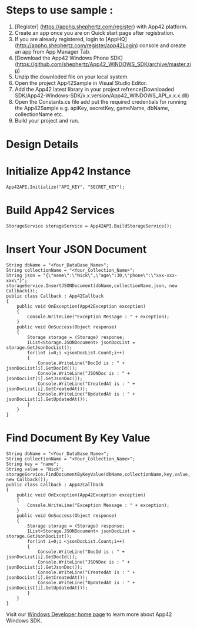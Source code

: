# Steps to use sample : 

1. [Register] (https://apphq.shephertz.com/register) with App42 platform.
2. Create an app once you are on Quick start page after registration.
3. If you are already registered, login to [AppHQ] (http://apphq.shephertz.com/register/app42Login) console and create an app from App Manager Tab.
4. [Download the App42 Windows Phone SDK] (https://github.com/shephertz/App42_WINDOWS_SDK/archive/master.zip)
5. Unzip the downloded file on your local system.
5. Open the project App42Sample in Visual Studio Editor. 
6. Add the App42 latest library in your project refrence(Downloaded SDK/App42-Windows-SDK/x.x.version/App42_WINDOWS_API_x.x.x.dll)
7. Open the Constants.cs file add put the required credentials for running the App42Sample e.g. apiKey, secretKey, gameName, dbName, collectionName etc.
8. Build your project and run.

# Design Details 

# Initialize App42 Instance
 
```
App42API.Initialize("API_KEY", "SECRET_KEY");
```

# Build App42 Services

```
StorageService storageService = App42API.BuildStorageService();
```

# Insert Your JSON Document

```
String dbName = "<Your_DataBase_Name>";
String collectionName = "<Your_Collection_Name>";   
String json = "{\"name\":\"Nick\",\"age\":30,\"phone\":\"xxx-xxx-xxx\"}";  
storageService.InsertJSONDocument(dbName,collectionName,json, new Callback());    
public class Callback : App42Callback    
{    
    public void OnException(App42Exception exception)    
    {    
        Console.WriteLine("Exception Message : " + exception);    
    }    
    public void OnSuccess(Object response)    
    {    
        Storage storage = (Storage) response;  
        IList<Storage.JSONDocument> jsonDocList = storage.GetJsonDocList();   
        for(int i=0;i <jsonDocList.Count;i++)  
        {     
            Console.WriteLine("DocId is : " + jsonDocList[i].GetDocId());  
            Console.WriteLine("JSONDoc is : " + jsonDocList[i].GetJsonDoc());  
            Console.WriteLine("CreatedAt is : " + jsonDocList[i].GetCreatedAt());  
            Console.WriteLine("UpdatedAt is : " + jsonDocList[i].GetUpdatedAt());  
        }    
    }    
}           
```

# Find Document By Key Value

```
String dbName = "<Your_DataBase_Name>";
String collectionName = "<Your_Collection_Name>"; 
String key = "name"; 
String value = "Nick"; 
storageService.FindDocumentByKeyValue(dbName,collectionName,key,value, new Callback());  
public class Callback : App42Callback  
{  
	public void OnException(App42Exception exception)  
	{  
		Console.WriteLine("Exception Message : " + exception);  
	}  
	public void OnSuccess(Object response)  
	{  
		Storage storage = (Storage) response;
		IList<Storage.JSONDocument> jsonDocList = storage.GetJsonDocList(); 
		for(int i=0;i <jsonDocList.Count;i++)
		{   
			Console.WriteLine("DocId is : " + jsonDocList[i].GetDocId());
			Console.WriteLine("JSONDoc is : " + jsonDocList[i].GetJsonDoc());
			Console.WriteLine("CreatedAt is : " + jsonDocList[i].GetCreatedAt());
			Console.WriteLine("UpdatedAt is : " + jsonDocList[i].GetUpdatedAt());
		} 
	}  
}  
```

Visit our [Windows Developer home page](http://api.shephertz.com/app42-dev/windows-phone-backend-apis.php) to learn more about App42 Windows SDK.
